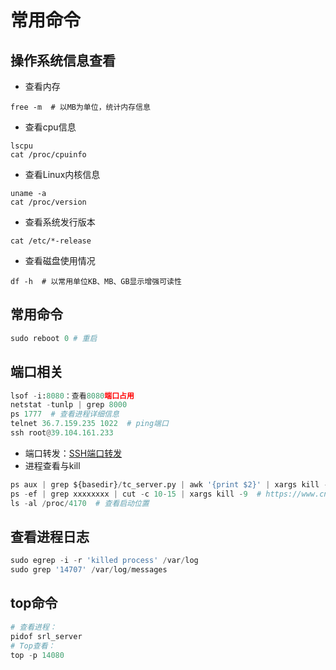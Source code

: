 # 常用命令

## 操作系统信息查看

- 查看内存

~~~shell
free -m  # 以MB为单位，统计内存信息
~~~

- 查看cpu信息

~~~shell
lscpu
cat /proc/cpuinfo
~~~

- 查看Linux内核信息

~~~shell
uname -a
cat /proc/version
~~~

- 查看系统发行版本

~~~shell
cat /etc/*-release
~~~

- 查看磁盘使用情况

~~~shell
df -h  # 以常用单位KB、MB、GB显示增强可读性
~~~

## 常用命令

~~~python
sudo reboot 0 # 重启
~~~

## 端口相关

~~~python
lsof -i:8080：查看8080端口占用
netstat -tunlp | grep 8000
ps 1777  # 查看进程详细信息
telnet 36.7.159.235 1022  # ping端口
ssh root@39.104.161.233
~~~

- 端口转发：[SSH端口转发](https://www.ibm.com/developerworks/cn/linux/l-cn-sshforward/index.html)
- 进程查看与kill

~~~python
ps aux | grep ${basedir}/tc_server.py | awk '{print $2}' | xargs kill -9
ps -ef | grep xxxxxxxx | cut -c 10-15 | xargs kill -9  # https://www.cnblogs.com/freinds/p/8074651.html
ls -al /proc/4170  # 查看启动位置
~~~

## 查看进程日志

~~~python
sudo egrep -i -r 'killed process' /var/log
sudo grep '14707' /var/log/messages
~~~

## top命令

~~~python
# 查看进程：
pidof srl_server
# Top查看：
top -p 14080
~~~
